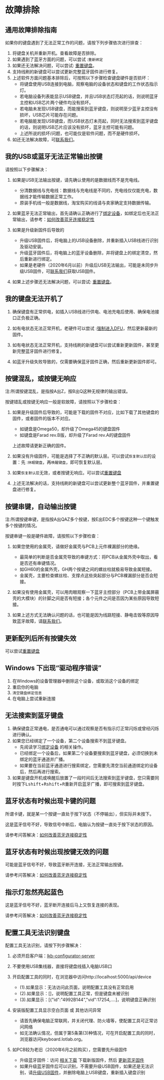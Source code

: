 ﻿故障排除
========

通用故障排除指南
---------------------

如果你的键盘遇到了无法正常工作的问题，请按下列步骤依次进行排查：

1. 将键盘关机并重新开机。查看故障是否排除。
2. 如果遇到了蓝牙方面的问题，可以尝试 :`重新绑定`
3. 如果还无法解决问题，可以尝试: [重置键盘](faq.md#如何重置键盘)。
4. 支持线刷的新键盘可以尝试更新完整蓝牙固件进行修复。
5. 上述软件方面问题基本排除后，可按照以下步骤检查键盘硬件是否损坏：
    - 将键盘使用USB连接到电脑，观察电脑的设备状态和键盘的工作状态指示灯。
    - 若电脑设备列表能显示USB键盘，并且USB状态灯亮起的话，则说明蓝牙主控和USB芯片两个硬件均没有损坏。
    - 若电脑未发现USB键盘，而能搜索到蓝牙键盘，则说明至少蓝牙主控没有损坏，USB芯片可能存在问题。
    - 若电脑能发现USB键盘，而USB状态灯未亮起，同时无法搜索到蓝牙键盘的话，则说明USB芯片应该没有损坏，蓝牙主控可能有问题。
    - 上述所说的损坏/问题，也可能仅是软件问题，而不是硬件损坏。
6. 如还无法解决故障，可[联系我们](index.md#联系我们)。

我的USB或蓝牙无法正常输出按键
-------------------
请按照以下步骤解决：

1. 如果是USB无法输出按键，请先确认使用的是数据线而不是充电线。
    - 分清数据线与充电线：数据线与充电线是不同的，充电线仅仅能充电，数据线才能传输数据正常工作。
    - 原装手机线一般是数据线，淘宝购买的线请与卖家确定支持数据传输。

2. 如果蓝牙无法正常输出，首先请确认正确进行了[绑定设备](manual.md#绑定设备)，如绑定后也无法正常输出，请参考：[如何改善蓝牙连接稳定性](faq.md#如何改善蓝牙连接稳定性)
   
3. 如果是升级新固件后导致的
    - 升级USB固件后，将电脑上的USB设备删除，并重新插入USB线进行识别及驱动安装。
    - 升级蓝牙固件后，将电脑上的蓝牙设备删除，并将键盘上的绑定清空，然后重新进行绑定。 
    - 如果是老硬件（2020年6月以前）升级后USB无法输出，可能是未同步升级USB固件，可[联系我们](index.md#联系我们)获取USB固件。
     
4. 如果上述步骤还无法解决问题，可以尝试: [重置键盘](faq.md#如何重置键盘)。

我的键盘无法开机了
-------------------

1. 确保键盘有正常供电，如插入USB线进行供电、电池充电后使用、确保电池接口正负极正确。

2. 如有电状态无法正常开机，老硬件可以尝试 :[强制进入DFU](faq.md#如何进入DFU模式)，然后更新最新的固件。

3. 如有电状态无法正常开机，支持线刷的新键盘可以尝试重新更新固件，甚至更新完整蓝牙固件进行修复。

4. 如蓝牙升级失败导致的，仅需要确保蓝牙固件正确，然后重新更新固件即可。

按键混乱，或按键无响应
------------------------

注:所谓按键混乱，是指按A出Z，按B出Q这种无规律的输出错误。

按键错乱或按键无响应一般是软故障，请按照以下步骤检查：

1. 如果是升级固件后导致的，可能是下载的固件不对应，比如下载了其他键盘的固件，或者固件的版本不对应。
    - 如键盘是Omega50，却升级了Omega45的键盘固件
    - 如键盘是Farad rev.B版，却升级了Farad rev.A的键盘固件

    上述故障请更新正确的固件。

2. 如果没有升级固件，可能是选择了不正确的默认层。可以尝试`恢复默认层`的设置：先 :`休眠键盘`，再`唤醒键盘`，即可恢复默认层。

3. 如果`恢复默认层`无效，或者按键无响应。可以尝试[重置键盘](faq.md#如何重置键盘)

4. 上述无法解决的话，支持线刷的新键盘可以尝试更新整个蓝牙固件，并重置键盘进行修复。

按键串键，自动输出按键
------------------------

注:所谓按键串键，是指按A出QAZ多个按键，按E出EDC多个按键这种一个键触发多个按键的情况。

按键串键一般是硬件故障，请按照以下步骤检查：

1. 如果您使用的金属壳，请做好金属壳与PCB上元件裸漏部分的绝缘。
    - 最简单的判断是否金属壳导致的串键方式：将PCB从金属外壳中取出，看是否还有串键情况。
    - 如GH60的金属外壳，GH两个按键之间的螺丝柱就极易导致金属短接。
    - 金属壳，主要检查螺丝柱、支撑点这些突起部分与PCB裸漏部分是否会短接。

2. 如果没有使用金属壳，可以用肉眼观察一下蓝牙主控部分（PCB上带金属屏蔽壳的大模块）的针脚之间是否有短接；各个元件之间是否因为某些原因导致短接。

3. 如果上述方式无法确认问题的话，也可能是因为线路短接、静电击毁等原因导致蓝牙故障，请[联系我们](index.md#联系我们)。


更新配列后所有按键失效
--------------------------

可以尝试[重置键盘](faq.md#如何重置键盘)


Windows 下出现“驱动程序错误”
-----------------------------

1. 在Windows的设备管理器中删除这个设备，或取消这个设备的绑定
2. 重启你的电脑
3. `清空键盘绑定信息`
4. 在电脑上尝试重新连接

无法搜索到蓝牙键盘
----------------------
1. 确保键盘正常通电，是否通电可以通过观察是否有指示灯正常闪烁或曾经闪烁进行确认。
2. 如果您已经绑定了一个设备，第二个设备搜索不到蓝牙键盘。
    - 先阅读学习[绑定设备](manual.md#绑定设备) 的相关操作。
    - 已经绑定一个设备后，如果第二个设备要搜索到蓝牙键盘，必须切换到未绑定的蓝牙通道并广播。
    - 如果要在当前蓝牙通道进行搜索绑定，您需要先清空当前通道绑定的设备后，然后再进行搜索。
3. 如果是键盘开机或唤醒后放置了一段时间后无法搜索到蓝牙键盘，您只需要同时按下<kbd>Lshift</kbd>+<kbd>Rshift</kbd>+<kbd>R</kbd>重新开启蓝牙广播，即可搜索到蓝牙键盘。

蓝牙状态有时候出现卡键的问题
-----------------------
所谓卡键，就是某一个按键一直处于按下状态（不停输出），但实际并未按下。

这是蓝牙信号不好，导致信号中断后，电脑认为按键一直处于按下状态的原因。

请参考问答解决：[如何改善蓝牙连接稳定性](faq.md#如何改善蓝牙连接稳定性)

蓝牙状态有时候出现按键无效的问题
-----------------------

可能是蓝牙信号不好，导致蓝牙断开连接，无法正常输出按键。

请参考问答解决：[如何改善蓝牙连接稳定性](faq.md#如何改善蓝牙连接稳定性)

指示灯忽然亮起蓝色
----------------------------------------

这是蓝牙信号不好，蓝牙断开连接后马上又恢复连接的表现。

请参考问答解决：[如何改善蓝牙连接稳定性](faq.md#如何改善蓝牙连接稳定性)

配置工具无法识别键盘
------------------

配置工具无法识别，请按下列步骤解决：

1. 必须开启客户端：[lkb-configurator-server](down/download.md#配置工具)

2. 不要使用USB集线器，直接将键盘线插入电脑USB口

3. 开启配置工具的同时，在浏览器中访问http://localhost:5000/api/device
    - (1).如果显示：无法访问此页面，说明配置工具没有正常启用
    - (2).如果显示：[]，说明配置工具正常，但是键盘未被识别
    - (3).如果显示：[{"id":"4992B144","vid":17254,....]，说明键盘正确识别

4. 安装版配置工具显示空白页面 或 其他访问异常
    - 请首先确保电脑正常联网，并关闭代理、防火墙等，使配置工具可正常访问网络
    - 如无法确认情况，但属于第5条第(3)种情况，可在开启配置工具的同时，浏览器访问keyboard.lotlab.org。

5. 如PCB较为老旧（2020年6月之前购买），您需要先升级固件
    - 升级蓝牙固件：访问 [相关下载](down/download.md) 下载新版固件，然后 [更新蓝牙固件](upgrade.md#更新蓝牙固件)
    - 如果升级蓝牙固件后可以识别，不需要升级USB固件，如果还是无法识别，请[升级USB固件](upgrade.md#更新USB固件)，并删除电脑上USB键盘，重新插入键盘识别
